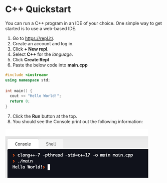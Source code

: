 # C++ Quickstart

You can run a C++ program in an IDE of your choice. One simple way to get started is to use a web-based IDE.

1. Go to https://repl.it/.
2. Create an account and log in.
3. Click __+ New repl__.
4. Select __C++__ for the _language_.
5. Click __Create Repl__
6. Paste the below code into __main.cpp__

```c++
#include <iostream>
using namespace std;

int main() {
  cout << "Hello World!";
  return 0;
}
```

7. Click the __Run__ button at the top.
8. You should see the Console print out the following information:

![Console](quickstart-1.png)


